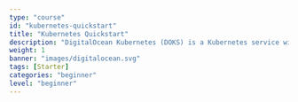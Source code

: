 ```yaml
---
type: "course"
id: "kubernetes-quickstart"
title: "Kubernetes Quickstart"
description: "DigitalOcean Kubernetes (DOKS) is a Kubernetes service with a fully managed control plane, high availability, and autoscaling. DOKS integrates with standard Kubernetes toolchains and DigitalOcean’s load balancers, volumes, CPU and GPU Droplets, API, and CLI."
weight: 1
banner: "images/digitalocean.svg"
tags: [Starter]
categories: "beginner"
level: "beginner"
---
```


